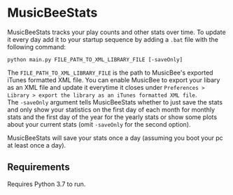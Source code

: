# MusicBeeStats
MusicBeeStats tracks your play counts and other stats over time. To update it every day add it to your startup sequence by adding a `.bat` file with the following command:
```
python main.py FILE_PATH_TO_XML_LIBRARY_FILE [-saveOnly]
```  
The `FILE_PATH_TO_XML_LIBRARY_FILE` is the path to MusicBee's exported iTunes formatted XML file. You can enable MusicBee to export your libary as an XML file and update it everytime it closes under `Preferences > Library > export the library as an iTunes formatted XML file`.  
The `-saveOnly` argument tells MusicBeeStats whether to just save the stats and only show your statistics on the first day of each month for monthly stats and the first day of the year for the yearly stats or show some plots about your current stats (omit `-saveOnly` for the second option). 

MusicBeeStats will save your stats once a day (assuming you boot your pc at least once a day). 

## Requirements
Requires Python 3.7 to run.